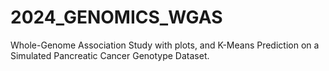 # 2024_GENOMICS_WGAS
Whole-Genome Association Study with plots, and K-Means Prediction on a Simulated Pancreatic Cancer Genotype Dataset.

